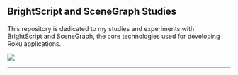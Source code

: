 ## BrightScript and SceneGraph Studies
This repository is dedicated to my studies and experiments with BrightScript and SceneGraph, the core technologies used for developing Roku applications.

<img src="./images/dev.png" />
<br/>
<hr/>
<br/>

